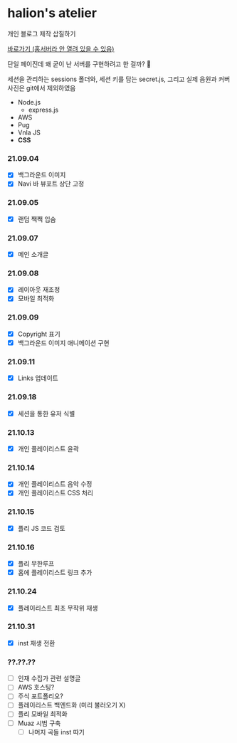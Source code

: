 # halion's atelier

개인 블로그 제작 삽질하기

<a href="http://www.chat.randompresident.com/" target="_blank">바로가기 (홈서버라 안 열려 있을 수 있음)</a>

단일 페이진데 왜 굳이 난 서버를 구현하려고 한 걸까? 🤔

세션을 관리하는 sessions 폴더와, 세션 키를 담는 secret.js, 그리고 실제 음원과 커버 사진은 git에서 제외하였음

- Node.js
    - express.js
- AWS
- Pug
- Vnla JS
- **CSS**

### 21.09.04

- [x] 백그라운드 이미지
- [x] Navi 바 뷰포트 상단 고정

### 21.09.05

- [x] 랜덤 짹짹 입숨

### 21.09.07

- [x] 메인 소개글

### 21.09.08

- [x] 레이아웃 재조정
- [x] 모바일 최적화

### 21.09.09

- [x] Copyright 표기
- [x] 백그라운드 이미지 애니메이션 구현

### 21.09.11

- [x] Links 업데이트

### 21.09.18

- [x] 세션을 통한 유저 식별

### 21.10.13

- [x] 개인 플레이리스트 윤곽

### 21.10.14

- [x] 개인 플레이리스트 음악 수정
- [x] 개인 플레이리스트 CSS 처리

### 21.10.15

- [x] 플리 JS 코드 검토

### 21.10.16

- [x] 플리 무한루프
- [x] 홈에 플레이리스트 링크 추가

### 21.10.24

- [x] 플레이리스트 최초 무작위 재생

### 21.10.31

- [x] inst 재생 전환

### ??.??.??

- [ ] 인재 수집가 관련 설명글
- [ ] AWS 호스팅?
- [ ] 주식 포트폴리오?
- [ ] 플레이리스트 백엔드화 (미리 불러오기 X)
- [ ] 플리 모바일 최적화
- [ ] Muaz 시범 구축
    - [ ] 나머지 곡들 inst 따기